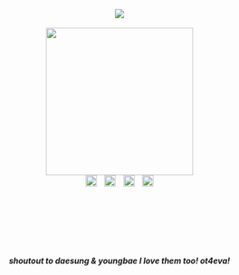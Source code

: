 <br>
<br>
<h5 align="center">
<img src="https://komarev.com/ghpvc/?username=gdntop&color=C5424C&plastic&label=⠀VIP+COUNT⠀:&base=2010"></img><br><br>
<img src="https://files.catbox.moe/amtukd.png" width="260" height="auto"></img><br>
<a href="https://rentry.co/gtabi"><img src="https://files.catbox.moe/ulxcqz.png" width="auto" height="20"></img></a> ⠀<a href="https://rentry.co/thanos"><img src="https://files.catbox.moe/a9gono.png" width="auto" height="20"></img></a> ⠀<a href="https://rentry.co/thanyon"><img src="https://files.catbox.moe/g3lwvv.png" width="auto" height="20"></img></a>  ⠀<a href="https://toji.atabook.org/"><img src="https://files.catbox.moe/v96gto.png" width="auto" height="20"></img></a> 
<br>
<br>
<br>
<br>
<br>
<br>
<br>
<br>
shoutout to daesung & youngbae I love them too! ot4eva!
<br>
</h5>
